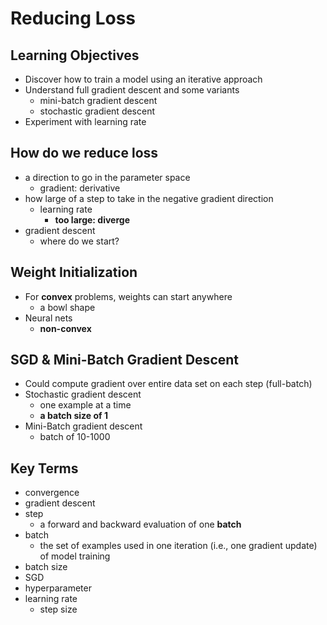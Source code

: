 # Reducing Loss

## Learning Objectives

* Discover how to train a model using an iterative approach
* Understand full gradient descent and some variants
  * mini-batch gradient descent
  * stochastic gradient descent
* Experiment with learning rate

## How do we reduce loss

* a direction to go in the parameter space
  * gradient: derivative
* how large of a step to take in the negative gradient direction
  * learning rate
    * **too large: diverge**
* gradient descent
  * where do we start?

## Weight Initialization

* For **convex** problems, weights can start anywhere
  * a bowl shape
* Neural nets
  * **non-convex**

## SGD & Mini-Batch Gradient Descent

* Could compute gradient over entire data set on each step (full-batch)
* Stochastic gradient descent
  * one example at a time
  * **a batch size of 1**
* Mini-Batch gradient descent
  * batch of 10-1000

## Key Terms

* convergence
* gradient descent
* step
  * a forward and backward evaluation of one **batch**
* batch
  * the set of examples used in one iteration (i.e., one gradient update) of model training
* batch size
* SGD
* hyperparameter
* learning rate
  * step size
